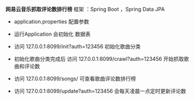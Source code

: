 **网易云音乐抓取评论数排行榜**
框架 ：Spring Boot ，Spring Data JPA
 - application.properties 配置参数
    
 - 运行Application 会初始化 数据表
 
 - 访问 127.0.0.1:8099/init?auth=123456
    初始化歌曲分类
 - 初始化歌曲分类完成后
   访问 127.0.0.1:8099/crawl?auth=123456
   开始抓取歌曲和评论数
 - 访问 127.0.0.1:8099/songs/ 可查看歌曲评论数排行榜
 - 访问 127.0.0.1:8099/update?auth=123456
    会每天凌晨一点定时更新评论数
    

